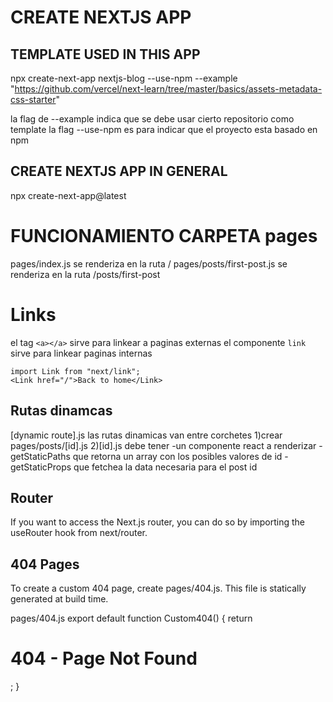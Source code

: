 # CREATE NEXTJS APP

## TEMPLATE USED IN THIS APP

npx create-next-app nextjs-blog --use-npm --example "https://github.com/vercel/next-learn/tree/master/basics/assets-metadata-css-starter"

la flag de --example indica que se debe usar cierto repositorio como template
la flag --use-npm es para indicar que el proyecto esta basado en npm

## CREATE NEXTJS APP IN GENERAL

npx create-next-app@latest

# FUNCIONAMIENTO CARPETA pages

pages/index.js se renderiza en la ruta /
pages/posts/first-post.js se renderiza en la ruta /posts/first-post

# Links

el tag `<a></a>` sirve para linkear a paginas externas
el componente `link` sirve para linkear paginas internas

```
import Link from "next/link";
<Link href="/">Back to home</Link>
```

## Rutas dinamcas

[dynamic route].js
las rutas dinamicas van entre corchetes
1)crear pages/posts/[id].js 2)[id].js debe tener
-un componente react a renderizar
-getStaticPaths que retorna un array con los posibles valores de id
-getStaticProps que fetchea la data necesaria para el post id

## Router

If you want to access the Next.js router, you can do so by importing the useRouter hook from next/router.

## 404 Pages

To create a custom 404 page, create pages/404.js. This file is statically generated at build time.

pages/404.js
export default function Custom404() {
return <h1>404 - Page Not Found</h1>;
}
